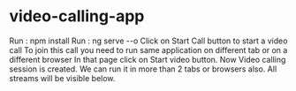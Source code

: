 # video-calling-app
Run : npm install
Run : ng serve --o
Click on Start Call button to start a video call
To join this call you need to run same application on different tab or on a different browser
In that page click on Start video button.
Now Video calling session is created. We can run it in more than 2 tabs or browsers also. All streams will be visible below.
